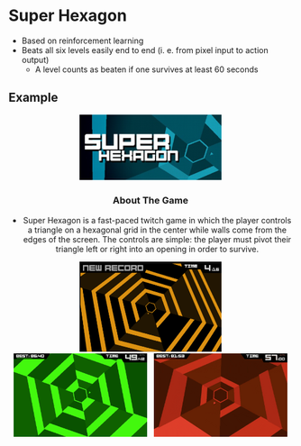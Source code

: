 # Super Hexagon 

 - Based on reinforcement learning 
 - Beats all six levels easily end to end (i. e. from pixel input to action output)
   - A level counts as beaten if one survives at least 60 seconds
 

## Example

<div align="center">
<img src="images/Screenshot 2024-05-04 173901.png" width="50%">

### About The Game
 - Super Hexagon is a fast-paced twitch game in which the player controls a triangle on a hexagonal grid in the center while walls come from the edges of the screen. The controls are simple: the player must pivot their triangle left or right into an opening in order to survive.
<div align="center">
<img src="images/Screenshot 2024-05-04 171117.png" width="50%">



<div align="center">
<img src="images/a_compressed.gif" width="47%">
&nbsp;
<img src="images/b_compressed2.gif" width="47%">
</div>



